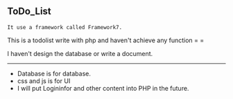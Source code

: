 ToDo_List
--------

    It use a framework called Framework7.

This is a todolist write with php and haven't achieve any function = =

I haven't design the database or write a document.

-----

- Database is for database.
- css and js is for UI
- I will put Logininfor and other content into PHP in the future.
